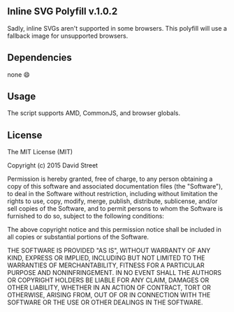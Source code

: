 Inline SVG Polyfill v.1.0.2
---------------------------

Sadly, inline SVGs aren't supported in some browsers. This polyfill will use a
fallback image for unsupported browsers.


## Dependencies

none :smile:

## Usage

The script supports AMD, CommonJS, and browser globals.

## License

The MIT License (MIT)

Copyright (c) 2015 David Street

Permission is hereby granted, free of charge, to any person obtaining a copy
of this software and associated documentation files (the "Software"), to deal
in the Software without restriction, including without limitation the rights
to use, copy, modify, merge, publish, distribute, sublicense, and/or sell
copies of the Software, and to permit persons to whom the Software is
furnished to do so, subject to the following conditions:

The above copyright notice and this permission notice shall be included in all
copies or substantial portions of the Software.

THE SOFTWARE IS PROVIDED "AS IS", WITHOUT WARRANTY OF ANY KIND, EXPRESS OR
IMPLIED, INCLUDING BUT NOT LIMITED TO THE WARRANTIES OF MERCHANTABILITY,
FITNESS FOR A PARTICULAR PURPOSE AND NONINFRINGEMENT. IN NO EVENT SHALL THE
AUTHORS OR COPYRIGHT HOLDERS BE LIABLE FOR ANY CLAIM, DAMAGES OR OTHER
LIABILITY, WHETHER IN AN ACTION OF CONTRACT, TORT OR OTHERWISE, ARISING FROM,
OUT OF OR IN CONNECTION WITH THE SOFTWARE OR THE USE OR OTHER DEALINGS IN THE
SOFTWARE.
